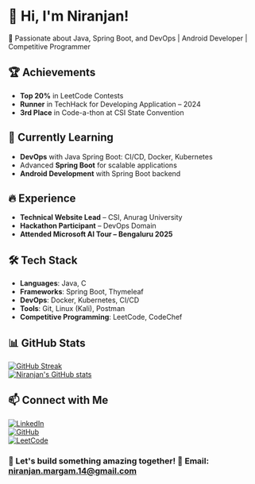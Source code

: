 # 👋 Hi, I'm Niranjan!  

🚀 Passionate about Java, Spring Boot, and DevOps | Android Developer | Competitive Programmer  

## 🏆 Achievements  
- **Top 20%** in LeetCode Contests  
- **Runner** in TechHack for Developing Application – 2024  
- **3rd Place** in Code-a-thon at CSI State Convention  

## 🌱 Currently Learning  
- **DevOps** with Java Spring Boot: CI/CD, Docker, Kubernetes  
- Advanced **Spring Boot** for scalable applications  
- **Android Development** with Spring Boot backend  

## 🔥 Experience  
- **Technical Website Lead** – CSI, Anurag University  
- **Hackathon Participant** – DevOps Domain  
- **Attended Microsoft AI Tour – Bengaluru 2025**  

## 🛠️ Tech Stack  
- **Languages**: Java, C  
- **Frameworks**: Spring Boot, Thymeleaf  
- **DevOps**: Docker, Kubernetes, CI/CD  
- **Tools**: Git, Linux (Kali), Postman  
- **Competitive Programming**: LeetCode, CodeChef  

## 📊 GitHub Stats  
[![GitHub Streak](https://streak-stats.demolab.com?user=margam-niranjan&theme=dark&hide_border=true)](https://git.io/streak-stats)  
[![Niranjan's GitHub stats](https://github-readme-stats.vercel.app/api?username=margam-niranjan&show_icons=true&theme=dark)](https://github.com/anuraghazra/github-readme-stats)  

## 📫 Connect with Me  
[![LinkedIn](https://img.shields.io/badge/LinkedIn-Connect-blue?logo=linkedin)](https://www.linkedin.com/in/niranjan-margam/)  
[![GitHub](https://img.shields.io/badge/GitHub-Follow-black?logo=github)](https://github.com/margam-niranjan)  
[![LeetCode](https://img.shields.io/badge/LeetCode-Profile-orange?logo=leetcode)](https://leetcode.com/u/niranjan_chintu/)  


### 🚀 Let's build something amazing together!  📧 **Email:** [niranjan.margam.14@gmail.com](mailto:niranjan.margam.14@gmail.com)  
